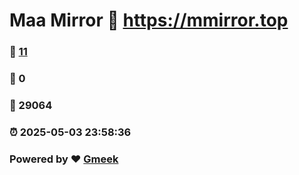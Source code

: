 # Maa Mirror :link: https://mmirror.top 
### :page_facing_up: [11](https://mmirror.top/tag.html) 
### :speech_balloon: 0 
### :hibiscus: 29064 
### :alarm_clock: 2025-05-03 23:58:36 
### Powered by :heart: [Gmeek](https://github.com/Meekdai/Gmeek)
